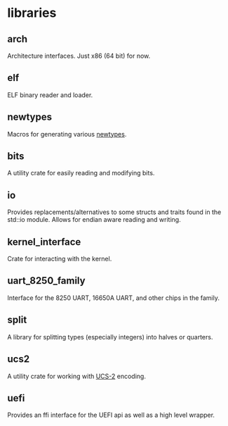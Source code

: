 # libraries
## arch
Architecture interfaces. Just x86 (64 bit) for now.
## elf
ELF binary reader and loader.
## newtypes
Macros for generating various [newtypes](https://doc.rust-lang.org/1.0.0/style/features/types/newtype.html).
## bits
A utility crate for easily reading and modifying bits.
## io
Provides replacements/alternatives to some structs and traits found in the std::io module. Allows for endian aware reading and writing.
## kernel_interface
Crate for interacting with the kernel.
## uart_8250_family
Interface for the 8250 UART, 16650A UART, and other chips in the family.
## split
A library for splitting types (especially integers) into halves or quarters.
## ucs2
A utility crate for working with [UCS-2](https://en.wikipedia.org/wiki/Universal_Coded_Character_Set) encoding.
## uefi
Provides an ffi interface for the UEFI api as well as a high level wrapper.